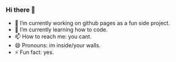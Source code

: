 ### Hi there 👋
- 🔭 I’m currently working on github pages as a fun side project.
- 🌱 I’m currently learning how to code.
- 📫 How to reach me: you cant.
- 😄 Pronouns: im inside/your walls.
- ⚡ Fun fact: yes.

<!--
**defyspace/defyspace** is a ✨ _special_ ✨ repository because its `README.md` (this file) appears on your GitHub profile.

Here are some ideas to get you started:

- 🔭 I’m currently working on github pages as a fun side project.
- 🌱 I’m currently learning coding.
- 📫 How to reach me: you cant.
- 😄 Pronouns: im inside/your walls.
- ⚡ Fun fact: yes.
-->
